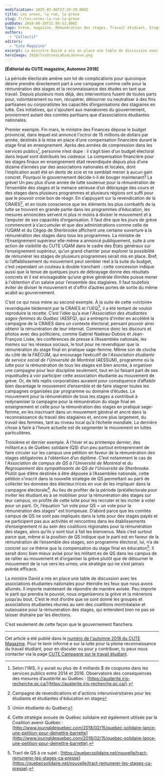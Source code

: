 ```yaml
---
modification: 2025-03-06T17:19:39.000Z
title: Les urnes, la rue, la grève
slug: fr/les-urnes-la-rue-la-greve
pubDate: 2018-08-26T21:09:53.000Z
tags: Grève, magazine, Rémunération des stages, Travail étudiant, Stage, CUTE
authors:
  - "Collectif"
editors:
  - "Cute Magazine"
excerpt: La ministre David a mis en place une table de discussion avec les associations étudiantes nationales pour éteindre les feux que nous avons allumés. Il importe maintenant de répondre de manière avisée. Peu importe le parti qui prendra le pouvoir, nous organiserons la grève.
heroImage: 2018/lesUrnesLaRueLaGreve.png
---
```


**[Éditorial du CUTE magazine, Automne 2018]**

La période électorale amène son lot de complications pour quiconque désire prendre directement part à une campagne comme celle pour la rémunération des stages et la reconnaissance des études en tant que travail. Depuis plusieurs mois déjà, des interventions fusent de toutes parts pour, volontairement ou non, récupérer, détourner ou neutraliser à des fins partisanes ou corporatistes les capacités d’organisations des stagiaires en lutte. Ces initiatives, qui s'ajoutent aux manœuvres du gouvernement, proviennent autant des comités partisans que d’associations étudiantes nationales.

Premier exemple. Fin mars, le ministre des Finances dépose le budget provincial, dans lequel est annoncé l'octroi de 15 millions de dollars par année, destinés à la mise en place d’une compensation financière durant le stage final en enseignement. Après des années de compression dans les services publics[^1], personne n’est dupe : il s’agit bien d’un budget électoral dans lequel sont distribués les _cadeaux_. La compensation financière pour les stages finaux en enseignement était revendiquée depuis plus d’une dizaine d’années par des associations nationales et locales, dont l’implication avait été en dents de scie et ne semblait mener à aucun gain concret. Pourquoi le gouvernement décide-t-il de bouger maintenant? La grève! Un peu plus d’une année de lutte soutenue pour la rémunération de l’ensemble des stages et la menace sérieuse d’un débrayage des cours et des stages dans plusieurs programmes et plusieurs régions ont suffi pour que le pouvoir croie bon de réagir. En s’appuyant sur la revendication de la CRAIES[^2], et en toute conscience que les éléments les plus combatifs de la lutte se trouvent en grande partie dans les programmes d’éducation, les mesures annoncées servent ni plus ni moins à diviser le mouvement et à l’amputer de ses capacités d’organisation. Il faut dire que les jours de grève commencent à s’accumuler et que des administrations comme celle de l’UQAM et du Cégep de Sherbrooke affichent une certaine ouverture à la rémunération des stages dans tous les programmes. La ministre de l’Enseignement supérieur elle-même a annoncé publiquement, suite à une action de visibilité du CUTE UQAM dans le cadre des États généraux sur l’enseignement supérieur, qu’un grand chantier pour explorer la possibilité de rémunérer les stages de plusieurs programmes serait mis en place. Bref, si l’affaiblissement du mouvement peut sembler réel à la suite du budget, c’est cependant un couteau à double tranchant : cette concession indique aussi que la tenue de quelques jours de débrayage donne des résultats concrets et il est envisageable qu’une grève générale illimitée puisse mener à l'obtention d’un salaire pour l’ensemble des stagiaires. Il faut toutefois éviter de diviser le mouvement et d'offrir d’autres portes de sortie du même acabit au gouvernement.

C’est ce qui nous mène au second exemple. À la suite de cette «victoire» revendiquée tièdement par la CRAIES et l’UEQ[^3], il a été tentant de vouloir reproduire la recette. C’est l’idée qu’a eue l’_Association des étudiantes sages-femmes du Québec_ (AESFQ), qui a entrepris d’imiter en accéléré la campagne de la CRAIES dans un contexte électoral, pensant pouvoir ainsi obtenir la rémunération de leur internat. Commence donc les discours et photos avec des politiciens, comme Gabriel Nadeau-Dubois et Jean-François Lisée, les conférences de presse à l’Assemblée nationale, les _memes_ sur les réseaux sociaux, le tout pour ne revendiquer que la rémunération du stage final en pratique sage-femme. Même son de cloche du côté de la FAÉCUM, qui encourage l’exécutif de l’_Association étudiante de service social de l’Université de Montréal_ (AESSUM), programme où la lutte pour la rémunération de tous les stages est bien ancrée, à organiser une campagne pour leur discipline seulement, tout en lui faisant part de ses inquiétudes à voir participer cette association étudiante au mouvement de grève. Or, de tels replis corporatistes auraient pour conséquence d’affaiblir bien davantage le mouvement d’ensemble et de faire stagner toutes les campagnes organisées par programme ou domaine d’études. Le mouvement pour la rémunération de tous les stages a contribué à redynamiser la campagne pour la rémunération du stage final en enseignement et celle pour la rémunération des stages en pratique sage-femme, en les inscrivant dans un mouvement général et ancré dans la reconnaissance du travail des stagiaires et, encore plus largement, du travail des femmes, tant au niveau local qu’à l’échelle mondiale. La dernière chose à faire à l’heure actuelle est de segmenter le mouvement en luttes particulières.

Troisième et dernier exemple. À l’hiver et au printemps dernier, des militant.e.s de Québec solidaire (QS) d’un peu partout entreprennent de faire circuler sur les campus une pétition en faveur de la rémunération des stages obligatoires à l’obtention d’un diplôme. C’est notamment le cas de l’_Association de campus de QS à l’Université de Montréal_ et du _Regroupement des sympathisants de QS de l'Université de Sherbrooke_. Plutôt que d’être destinée à être déposée à l’Assemblée nationale, cette pétition s’inscrit dans la nouvelle stratégie de QS permettant au parti de collecter les données des électeur.trices en vue de les impliquer dans la campagne électorale[^4]. Au lieu de profiter de la période (pré)électorale pour inviter les étudiant.es à se mobiliser pour la rémunération des stages sur leur campus, on profite de cette lutte pour les recruter et les inciter à voter pour un parti. Or, l’équation “un vote pour QS = un vote pour la rémunération des stages” est trompeuse. D’abord parce que les comités campus de QS ne sont pas impliqués dans la lutte pour des stages payés et ne participent pas aux activités et rencontres dans les établissements d’enseignement ni au sein des coalitions régionales pour la rémunération des stages, alors qu’ils y sont tout à fait les bienvenus. Mais c’est surtout parce que, même si la position de QS indique que le parti est en faveur de la rémunération de l’ensemble des stages, son programme électoral, lui, n’a de concret sur ce thème que la compensation du stage final en éducation[^5]. Il serait donc bien mieux avisé pour les militant.es de QS dans les campus de se rallier au mouvement et d’organiser la grève plutôt que de détourner le mouvement de la rue vers les urnes; une stratégie qui ne s’est jamais avérée efficace.

La ministre David a mis en place une table de discussion avec les associations étudiantes nationales pour éteindre les feux que nous avons allumés. Il importe maintenant de répondre de manière avisée. Peu importe le parti qui prendra le pouvoir, nous organiserons la grève et la mènerons jusqu’au bout. C’est le mot d’ordre que se sont donné les groupes et associations étudiantes réunies au sein des coalitions montréalaise et outaouaise pour la rémunération des stages, qui entendent bien ne pas se laisser distraire par les élections.

C’est seulement de cette façon que le gouvernement flanchera.

---

[^1]: Selon l'IRIS, il y aurait eu plus de 4 milliards $ de coupures dans les services publics entre 2014 et 2016. Observatoire des conséquences des mesures d’austérité au Québec : [https://austerite.iris-recherche.qc.ca/](https://austerite.iris-recherche.qc.ca/).

[^2]: Campagne de revendications et d'actions interuniversitaires pour les étudiants et étudiantes d'éducation en stage

[^3]: Union étudiante du Québec

[^4]: Cette stratégie avouée de Québec solidaire est également utilisée par la Coalition avenir Québec : [http://www.journaldequebec.com/2018/02/15/quebec-solidaire-lance-une-petition-pour-demettre-barrette](http://www.journaldequebec.com/2018/02/15/quebec-solidaire-lance-une-petition-pour-demettre-barrette).

[^5]: Tract de QS à ce sujet : [https://quebecsolidaire.net/nouvelle/tract-remunerer-les-stages-ca-presse](https://quebecsolidaire.net/nouvelle/tract-remunerer-les-stages-ca-presse).

Cet article a été publié dans le [numéro de l'automne 2018 du CUTE Magazine](https://issuu.com/cute-mv/docs/2018_08_cutemagazine_fr). Pour te tenir informé.e sur la lutte pour la pleine reconnaissance du travail étudiant, pour en discuter ou pour y contribuer, tu peux nous contacter via la page [CUTE Campagne sur le travail étudiant](https://www.facebook.com/campagnetravailetudiant/).
